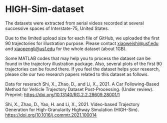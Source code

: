 # HIGH-Sim-dataset
The datasets were extracted from aerial videos recorded at several successive spaces of Interstate-75, United States.

Due to the limited upload size for each file of GitHub, we uploaded the first 90 trajectories for illustration purpose. Please contact xiaoweishi@usf.edu and xiaopengli@usf.edu for the whole dataset (about 1GB).

Some MATLAB codes that may help you to process the dataset can be found in the trajectory illustration package. Also, several plots of the first 90 trajectories can be found there. If you feel the dataset helps your research, please cite our two research papers related to this dataset as follows.

Data for reserach 
Shi, X., Zhao, D., and Li, X., 2021. A Car Following-Based Method for Vehicle Trajectory Dataset Post-Processing. (Under review). Preprint: https://doi.org/10.13140/RG.2.2.28609.28001/1

Shi, X., Zhao, D., Yao, H. and Li, X., 2021. Video-based Trajectory Generation for High-Granularity Highway Simulation (HIGH-Sim). https://doi.org/10.1016/j.commtr.2021.100014
